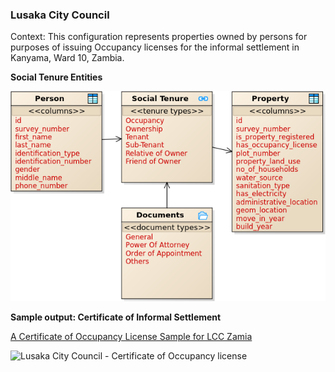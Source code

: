 ### **Lusaka City Council**

Context: This configuration represents properties owned by persons for purposes of issuing Occupancy licenses for the informal settlement in Kanyama, Ward 10, Zambia. 

**Social Tenure Entities**

<img alt="Lusaka City Council - Social Tenure Entities" src="../../images/readme/party_entities_lcc.png" />

**Sample output: Certificate of Informal Settlement**

[A Certificate of Occupancy License Sample for LCC Zamia]("../../images/certificates/ZM_LCC_Certificate_of_Occupancy_Licence_Sample.pdf")

<img alt="Lusaka City Council - Certificate of Occupancy license" src="../../images/certificates/ZM_LCC_Certificate_of_Occupancy_Licence_Sample.pdf" />
